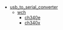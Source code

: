* [usb_to_serial_converter](usb_to_serial_converter)
  * [wch](/usb_to_serial_converter/wch)
    * [ch340e](usb_to_serial_converter/wch/ch340e)
    * [ch340x](usb_to_serial_converter/wch/ch340x)
